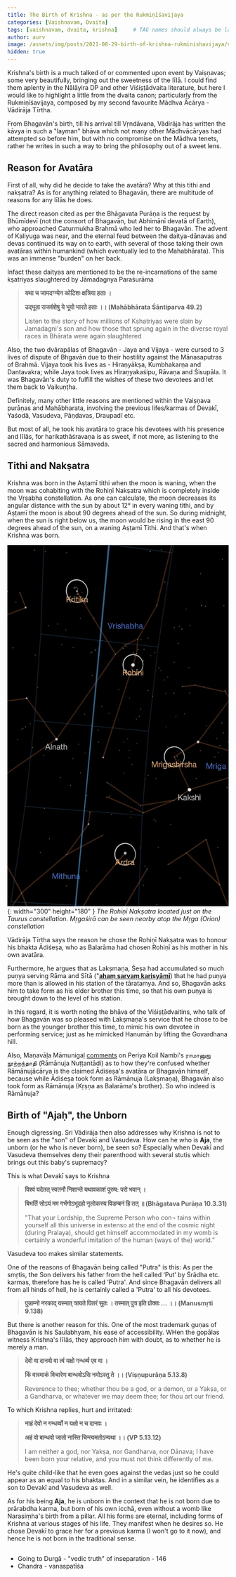 ```yaml
---
title: The Birth of Krishna - as per the Rukmiṇīśavijaya
categories: [Vaishnavam, Dvaita]
tags: [vaishnavam, dvaita, krishna]     # TAG names should always be lowercase
author: aurv
image: /assets/img/posts/2021-08-29-birth-of-krishna-rukminishavijaya/vasudeva_carries_krishna.jpg
hidden: true
---
```


Krishna's birth is a much talked of or commented upon event by Vaiṣṇavas; some very beautifully, bringing out the sweetness of the līlā. I could find them aplenty in the Nālāyira DP and other Viśiṣṭādvaita literature, but here I would like to highlight a little from the dvaita canon; particularly from the Rukmiṇīśavijaya, composed by my second favourite Mādhva Ācārya - Vādirāja Tīrtha.

From Bhagavān's birth, till his arrival till Vṛndāvana, Vādirāja has written the kāvya in such a "layman" bhāva which not many other Mādhvācāryas had attempted so before him, but with no compromise on the Mādhva tenets, rather he writes in such a way to bring the philosophy out of a sweet lens.

##  Reason for Avatāra

First of all, why did he decide to take the avatāra? Why at this tithi and nakṣatra? As is for anything related to Bhagavān, there are multitude of reasons for any līlās he does.

The direct reason cited as per the Bhāgavata Purāṇa is the request by Bhūmīdevī (not the consort of Bhagavān, but Abhimānī devatā of Earth), who approached Caturmukha Brahmā who led her to Bhagavān. The advent of Kaliyuga was near, and the eternal feud between the daitya-dānavas and devas continued its way on to earth, with several of those taking their own avatāras within humankind (which eventually led to the Mahabhārata). This was an immense "burden" on her back.

Infact these daityas are mentioned to be the re-incarnations of the same kṣatriyas slaughtered by Jāmadagnya Paraśurāma

> **यथा च जामदग्न्येन कोटिशः क्षत्रिया हताः ।**
>
> **उद्भूता राजवंशेषु ये भूयो भारते हताः ।। (Mahābhārata Śāntiparva 49.2)**
>
> Listen to the story of how millions of Kshatriyas were slain by Jamadagni's son and how those that sprung again in the diverse royal races in Bhārata were again slaughtered

Also, the two dvārapālas of Bhagavān - Jaya and Vijaya - were cursed to 3 lives of dispute of Bhgavān due to their hostility against the Mānasaputras of Brahmā. Vijaya took his lives as - Hiraṇyākṣa, Kumbhakarṇa and Dantavakra; while Jaya took lives as Hiraṇyakaśipu, Rāvaṇa and Śisupāla. It was Bhagavān's duty to fulfill the wishes of these two devotees and let them back to Vaikuṇṭha.

Definitely, many other little reasons are mentioned within the Vaiṣṇava purāṇas and Mahābharata, involving the previous lifes/karmas of Devakī, Yaśodā, Vasudeva, Pāṇḍavas, Draupadī etc.

But most of all, he took his avatāra to grace his devotees with his presence and līlās, for harikathāśravaṇa is as sweet, if not more, as listening to the sacred and harmonious Sāmaveda.

## Tithi and Nakṣatra

Krishna was born in the Aṣṭamī tithi when the moon is waning, when the moon was cohabiting with the Rohiṇī Nakṣatra which is completely inside the Vṛṣabha constellation. As one can calculate, the moon decreases its angular distance with the sun by about 12° in every waning tithi, and by Aṣṭamī the moon is about 90 degrees ahead of the sun. So during midnight, when the sun is right below us, the moon would be rising in the east 90 degrees ahead of the sun, on a waning Aṣṭamī Tithi. And that's when Krishna was born.

![Desktop View](/assets/img/posts/2021-08-29-birth-of-krishna-rukminishavijaya/rohini_location.jpg){: width="300" height="180" }
_The Rohiṇī Nakṣatra located just on the Taurus constellation. Mṛgaśirā can be seen nearby atop the Mṛga (Orion) constellation_

Vādirāja Tīrtha says the reason he chose the Rohiṇī Nakṣatra was to honour his bhakta Ādiśeṣa, who as Balarāma had chosen Rohiṇī as his mother in his own avatāra.

Furthermore, he argues that as Lakṣmaṇa, Śeṣa had accumulated so much puṇya serving Rāma and Sītā ("<a target="_blank" href="https://aurvadahana.github.io/posts/a-few-points-on-saranagati/#lakshmana_sharanagati">**ahaṃ sarvaṃ kariṣyāmī**</a>) that he had puṇya more than is allowed in his station of the tāratamya. And so, Bhagavān asks him to take form as his elder brother this time, so that his own puṇya is brought down to the level of his station.

In this regard, it is worth noting the bhāva of the Viśiṣṭādvaitins, who talk of how Bhagavān was so pleased with Lakṣmaṇa's service that he chose to be born as the younger brother this time, to mimic his own devotee in performing service; just as he mimicked Hanumān by lifting the Govardhana hill.

Also, Maṇavāḷa Māmunigaḷ <a target="_blank" href="https://divyaprabandham.koyil.org/index.php/2016/06/ramanusa-nurranthadhi-23/">comments</a> on Periya Koil Nambi's ராமானுஜ நூற்றந்தாதி (Rāmānuja Nuṭṭantādi) as to how they're confused whether Rāmānujācārya is the claimed Ādiśeṣa's avatāra or Bhagavān himself, because while Ādiśeṣa took form as Rāmānuja (Lakṣmaṇa), Bhagavān also took form as Rāmānuja (Kṛṣṇa as Balarāma's brother). So who indeed is Rāmānuja?

## Birth of "Ajaḥ", the Unborn

Enough digressing. Sri Vādirāja then also addresses why Krishna is not to be seen as the "son" of Devakī and Vasudeva. How can he who is **Aja**, the unborn (or he who is never born), be seen so? Especially when Devakī and Vasudeva themselves deny their parenthood with several stutis which brings out this baby's supremacy?

This is what Devakī says to Krishna

> **विश्वं यदेतत् स्वतनौ निशान्ते यथावकाशं पुरुष: परो भवान् ।**
>
> **बिभर्ति सोऽयं मम गर्भगोऽभूदहो नृलोकस्य विडम्बनं हि तत् ॥ (Bhāgatava Purāṇa 10.3.31)**
>
> "That your Lordship, the Supreme Person who con¬ tains within yourself all this universe in extenso at the end of the cosmic night (during Pralaya), should get himself accommodated in my womb is certainly a wonderful imitation of the human (ways of the) world.”

Vasudeva too makes similar statements.

One of the reasons of Bhagavān being called "Putra" is this: As per the smṛtis, the Son delivers his father from the hell called ‘Put’ by Śrādha etc. karmas, therefore has he is called ‘Putra'. And since Bhagavān delivers all from all hinds of hell, he is certainly called a 'Putra' to all his devotees.

> **पुन्नाम्नो नरकाद् यस्मात् त्रायते पितरं सुतः । तस्मात् पुत्र इति प्रोक्तः ... ।। (Manusmṛti 9.138)**

But there is another reason for this. One of the most trademark guṇas of Bhagavān is his Saulabhyam, his ease of accessibility. WHen the gopālas witness Krishna's līlās, they approach him with doubt, as to whether he is merely a man.

> **देवो वा दानवो वा त्वं यक्षो गन्धर्व्व एव वा ।**
>
> **किं वास्माकं विचारेण बान्धवोऽसि नमोऽस्तु ते ।। (Viṣṇupurāṇa 5.13.8)**
>
>  Reverence to thee; whether thou be a god, or a demon, or a Yakṣa, or a Gandharva, or whatever we may deem thee; for thou art our friend.

To which Krishna replies, hurt and irritated:

> **नाहं देवो न गन्धर्व्वो न यक्षो न च दानवः ।**
>
> **अहं वो बान्धवो जातो नास्ति चिन्त्यमतोऽन्यथा ।। (VP 5.13.12)**
>
> I am neither a god, nor Yakṣa, nor Gandharva, nor Dānava; I have been born your relative, and you must not think differently of me.

He's quite child-like that he even goes against the vedas just so he could appear as an equal to his bhaktas. And in a similar vein, he identifies as a son to Devakī and Vasudeva as well.

As for his being **Aja**, he is unborn in the context that he is not born due to prārabdha karma, but born of his own icchā, even without a womb like Narasiṃha's birth from a pillar. All his forms are eternal, including forms of Krishna at various stages of his life. They manifest when he desires so. He chose Devakī to grace her for a previous karma (I won't go to it now), and hence he is not born in the traditional sense.

## 

- Going to Durgā - "vedic truth" of inseparation - 146
- Chandra - vanaspatīśa

